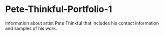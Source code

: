 # Pete-Thinkful-Portfolio-1
Information about artist Pete Thinkful that includes his contact information and samples of his work. 

